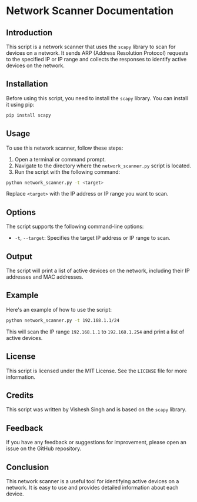# Network Scanner Documentation

## Introduction

This script is a network scanner that uses the `scapy` library to scan for devices on a network. It sends ARP (Address Resolution Protocol) requests to the specified IP or IP range and collects the responses to identify active devices on the network.

## Installation

Before using this script, you need to install the `scapy` library. You can install it using pip:

``` bash
pip install scapy
```

## Usage

To use this network scanner, follow these steps:

1. Open a terminal or command prompt.
2. Navigate to the directory where the `network_scanner.py` script is located.
3. Run the script with the following command:

``` bash
python network_scanner.py -t <target>
```


Replace `<target>` with the IP address or IP range you want to scan.

## Options

The script supports the following command-line options:

- `-t`, `--target`: Specifies the target IP address or IP range to scan.

## Output

The script will print a list of active devices on the network, including their IP addresses and MAC addresses.

## Example

Here's an example of how to use the script:

``` bash
python network_scanner.py -t 192.168.1.1/24
```


This will scan the IP range `192.168.1.1` to `192.168.1.254` and print a list of active devices.

## License

This script is licensed under the MIT License. See the `LICENSE` file for more information.

## Credits

This script was written by Vishesh Singh and is based on the `scapy` library.

## Feedback

If you have any feedback or suggestions for improvement, please open an issue on the GitHub repository.

## Conclusion

This network scanner is a useful tool for identifying active devices on a network. It is easy to use and provides detailed information about each device.
